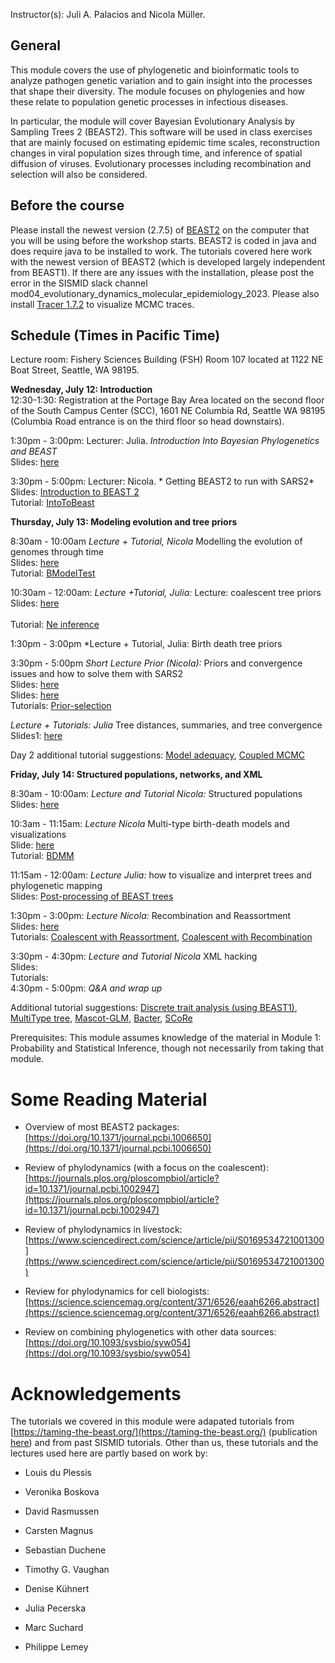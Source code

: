 


<p>  </p>

<p>  </p>

Instructor(s):
Juli A. Palacios and Nicola Müller.

## General

This module covers the use of phylogenetic and bioinformatic tools to analyze pathogen genetic variation and to gain insight into the processes that shape their diversity. The module focuses on phylogenies and how these relate to population genetic processes in infectious diseases.

In particular, the module will cover Bayesian Evolutionary Analysis by Sampling Trees 2 (BEAST2). This software will be used in class exercises that are mainly focused on estimating epidemic time scales, reconstruction changes in viral population sizes through time, and inference of spatial diffusion of viruses. Evolutionary processes including recombination and selection will also be considered.

## Before the course

Please install the newest version (2.7.5) of  [BEAST2](https://www.beast2.org/) on the computer that you will be using before the workshop starts.
BEAST2 is coded in java and does require java to be installed to work.
The tutorials covered here work with the newest version of BEAST2 (which is developed largely independent from BEAST1).
If there are any issues with the installation, please post the error in the SISMID slack channel mod04_evolutionary_dynamics_molecular_epidemiology_2023.
Please also install [Tracer 1.7.2](https://github.com/beast-dev/tracer/releases/tag/v1.7.2) to visualize MCMC traces.

## Schedule (Times in Pacific Time)

Lecture room: Fishery Sciences Building (FSH) Room 107 located at 1122 NE Boat Street, Seattle, WA 98195. 


**Wednesday, July 12: Introduction** <br />
12:30-1:30: Registration at the Portage Bay Area located on the second floor of the South Campus Center (SCC), 1601 NE Columbia Rd, Seattle WA 98195 (Columbia Road entrance is on the third floor so head downstairs). </br>

1:30pm - 3:00pm: Lecturer: Julia. *Introduction Into Bayesian Phylogenetics and BEAST* <br />
                Slides: [here](https://github.com/JuliaPalacios/SISMID_EvolutionaryDynamics/blob/master/Lectures/2023-07-12_Introduction.pptx?raw=true)<br />

3:30pm - 5:00pm:  Lecturer: Nicola. * Getting BEAST2 to run with SARS2* <br />
Slides: [Introduction to BEAST 2](https://github.com/JuliaPalacios/SISMID_EvolutionaryDynamics/blob/master/Lectures/2023-07-12_beast_introduction.pttx?raw=true)<br />
Tutorial: [IntoToBeast](https://github.com/JuliaPalacios/SISMID_EvolutionaryDynamics/blob/master/Tutorials/Introduction-to-BEAST2.zip?raw=true)<br />

**Thursday, July 13: Modeling evolution and tree priors**

8:30am - 10:00am *Lecture + Tutorial, Nicola* Modelling the evolution of genomes through time<br />
                Slides: [here](https://github.com/JuliaPalacios/SISMID_EvolutionaryDynamics/blob/master/Lectures/2023-07-13-sismid_evol_nfm.pptx?raw=true)<br />
                Tutorial: [BModelTest](https://github.com/JuliaPalacios/SISMID_EvolutionaryDynamics/blob/master/Tutorials/BModelTest.zip?raw=true)<br />

10:30am - 12:00am: *Lecture +Tutorial, Julia:* Lecture: coalescent tree priors  <br />
                Slides: [here](https://github.com/JuliaPalacios/SISMID_EvolutionaryDynamics/blob/master/Lectures/2021-07-22_tree_priors.pdf?raw=true)<br />               
                Tutorial: [Ne inference](https://github.com/JuliaPalacios/SISMID_EvolutionaryDynamics/raw/master/Tutorials/Ne_inference.zip?raw=true)<br />
                
1:30pm - 3:00pm *Lecture + Tutorial, Julia: Birth death tree priors <br/>

3:30pm - 5:00pm *Short Lecture Prior (Nicola):* Priors and convergence issues and how to solve them with SARS2 <br />
                Slides: [here](https://github.com/JuliaPalacios/SISMID_EvolutionaryDynamics/blob/master/Lectures/2022-07-25_priors_nfm.pptx?raw=true)<br />
                Slides: [here](https://github.com/JuliaPalacios/SISMID_EvolutionaryDynamics/blob/master/Lectures/2020-07-27_troubleshooting.pptx?raw=true)<br />
                Tutorials: [Prior-selection](https://github.com/JuliaPalacios/SISMID_EvolutionaryDynamics/blob/master/Tutorials/Prior-selection.zip?raw=true)<br />

*Lecture + Tutorials: Julia* Tree distances, summaries, and tree convergence <br />
                Slides1: [here](https://github.com/JuliaPalacios/SISMID_EvolutionaryDynamics/blob/master/Lectures/2021-07-22_Summary_Trees.pdf?raw=true)<br />
                


Day 2 additional tutorial suggestions: [Model adequacy](https://taming-the-beast.org/tutorials/adequacy_tutorial/), [Coupled MCMC](https://taming-the-beast.org/tutorials/CoupledMCMC-Tutorial/)


**Friday, July 14: Structured populations, networks, and XML**

8:30am - 10:00am: *Lecture and Tutorial Nicola:* Structured populations <br />
                Slides: [here](https://github.com/JuliaPalacios/SISMID_EvolutionaryDynamics/blob/master/Lectures/2022-07-26-sismid_structured_nfm.pptx?raw=true)<br />
           
10:3am - 11:15am: *Lecture Nicola* Multi-type birth-death models and visualizations </br>
                Slide: [here]() <br />
                Tutorial: [BDMM](https://github.com/JuliaPalacios/SISMID_EvolutionaryDynamics/blob/master/Tutorials/Structured-birth-death-model.zip?raw=true)<br />

11:15am - 12:00am: *Lecture Julia:*  how to visualize and interpret trees and phylogenetic mapping <br />
                Slides: [Post-processing of BEAST trees](https://github.com/JuliaPalacios/SISMID_EvolutionaryDynamics/blob/master/Lectures/2021-07-23_FigTreeTutorial_NT.pdf)<br />

1:30pm - 3:00pm: *Lecture Nicola:* Recombination and Reassortment <br />
                Slides: [here](https://github.com/JuliaPalacios/SISMID_EvolutionaryDynamics/blob/master/Lectures/2022-07-27-sismid_network_nfm.pptx?raw=true)<br />
                Tutorials: [Coalescent with Reassortment](https://github.com/JuliaPalacios/SISMID_EvolutionaryDynamics/blob/master/Tutorials/Reassortment-Tutorial.zip?raw=true), [Coalescent with Recombination](https://github.com/JuliaPalacios/SISMID_EvolutionaryDynamics/blob/master/Tutorials/Recombination-Tutorial.zip?raw=true)<br />
               
                
3:30pm - 4:30pm: *Lecture and Tutorial Nicola* XML hacking <br />
                Slides: <br />
                Tutorials:<br />
4:30pm - 5:00pm: *Q&A and wrap up*  <br />





Additional tutorial suggestions: [Discrete trait analysis (using BEAST1)](http://beast.community/workshop_discrete_diffusion), [MultiType tree](https://taming-the-beast.org/tutorials/Structured-coalescent/), [Mascot-GLM](https://github.com/nicfel/GLM-Tutorial), [Bacter](https://taming-the-beast.org/tutorials/Bacter-Tutorial/), [SCoRe](https://github.com/jugne/SCoRe-tutorial)

Prerequisites: This module assumes knowledge of the material in Module 1: Probability and Statistical Inference, though not necessarily from taking that module.

# Some Reading Material

- Overview of most BEAST2 packages: [https://doi.org/10.1371/journal.pcbi.1006650](https://doi.org/10.1371/journal.pcbi.1006650)

- Review of phylodynamics (with a focus on the coalescent): [https://journals.plos.org/ploscompbiol/article?id=10.1371/journal.pcbi.1002947](https://journals.plos.org/ploscompbiol/article?id=10.1371/journal.pcbi.1002947)

- Review of phylodynamics in livestock: [https://www.sciencedirect.com/science/article/pii/S0169534721001300](https://www.sciencedirect.com/science/article/pii/S0169534721001300)

- Review for phylodynamics for cell biologists: [https://science.sciencemag.org/content/371/6526/eaah6266.abstract](https://science.sciencemag.org/content/371/6526/eaah6266.abstract)

- Review on combining phylogenetics with other data sources: [https://doi.org/10.1093/sysbio/syw054](https://doi.org/10.1093/sysbio/syw054)

# Acknowledgements

The tutorials we covered in this module were adapated tutorials from [https://taming-the-beast.org/](https://taming-the-beast.org/) (publication [here](https://academic.oup.com/sysbio/article/67/1/170/3897660)) and from past SISMID tutorials.
Other than us, these tutorials and the lectures used here are partly based on work by:

- Louis du Plessis

- Veronika Boskova

- David Rasmussen

- Carsten Magnus

- Sebastian Duchene

- Timothy G. Vaughan

- Denise Kühnert

- Julia Pecerska

- Marc Suchard

- Philippe Lemey
